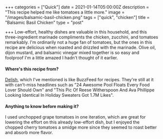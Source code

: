+++
categories = ["Quick"]
date = 2021-01-14T05:00:00Z
description = "This recipe helped me like tomatoes a little more."
image = "/images/balsamic-basil-chicken.png"
tags = ["quick", "chicken"]
title = "Balsamic Basil Chicken"
type = "post"

+++
Low-effort, healthy dishes are valuable in this household, and this three-ingredient marinade compliments the chicken, zucchini, and tomatoes remarkably. I'm ordinarily not a huge fan of tomatoes, but the ones in this recipe are delicious when roasted and drizzled with the marinade. Olive oil, dijon mustard, and balsamic vinegar mixed together is so easy and foolproof I'm a little amazed I hadn't thought of it earlier.

#### Where's this recipe from?

[Delish](https://www.delish.com/cooking/recipe-ideas/a22607407/balsamic-basil-chicken-recipe/ "Delishhhhh"), which I've mentioned is like BuzzFeed for recipes. They're still at it with can't-miss headlines such as "24 Awesome Pool Floats Every Food Lover Should Own" and "This Pic Of Reese Witherspoon And Ava Phillippe Looking Identical In Holiday Sweaters Got 1.7M Likes".

#### Anything to know before making it?

I used unchopped grape tomatoes in one iteration, which are great for lowering the effort on this already low-effort dish, but I enjoyed the chopped cherry tomatoes a smidge more since they seemed to roast better and absorb more flavor.